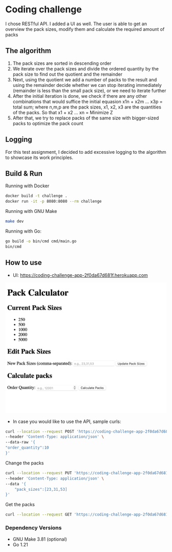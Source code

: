 # Coding challenge

I chose RESTful API. I added a UI as well. The user is able to get an overview the pack sizes,
modify them and calculate the required amount of packs


## The algorithm 

1. The pack sizes are sorted in descending order
2. We iterate over the pack sizes and divide the ordered quantity by the pack size to find out the quotient and the remainder 
3. Next, using the quotient we add a number of packs to the result and using the remainder decide whether we can stop iterating immediately (remainder is less than the small pack size), or we need to iterate further
4. After the initial iteration is done, we check if there are any other combinations that would suffice the initial equasion x1n + x2m ... x3p = total sum; where n,m,p are the pack sizes, x1, x2, x3 are the quantities of the packs. So that x1 + x2 ... xn = Minimize Z 
5. After that, we try to replace packs of the same size with bigger-sized packs to optimize the pack count

## Logging

For this test assignment, I decided to add excessive logging to the algorithm to showcase its work principles.


## Build & Run

Running with Docker
```bash
docker build -t challenge .
docker run -it -p 8080:8080 --rm challenge
```

Running with GNU Make
```bash
make dev
```

Running with Go:
```Bash
go build -o bin/cmd cmd/main.go
bin/cmd
```

## How to use

* UI: https://coding-challenge-app-2f0da67d681f.herokuapp.com

![UI](ui.png)
* In case you would like to use the API, sample curls: 
```bash 
curl --location --request POST 'https://coding-challenge-app-2f0da67d681f.herokuapp.com/api/v1/calculate_packs' \
--header 'Content-Type: application/json' \
--data-raw '{
"order_quantity":10
}'
```

Change the packs
```bash 
curl --location --request PUT 'https://coding-challenge-app-2f0da67d681f.herokuapp.com/api/v1/pack_sizes' \
--header 'Content-Type: application/json' \
--data '{
    "pack_sizes":[23,31,53]
}'
```

Get the packs
```bash 
curl --location --request GET 'https://coding-challenge-app-2f0da67d681f.herokuapp.com/api/v1/pack_sizes' 
```

### Dependency Versions
* GNU Make 3.81 (optional)
* Go 1.21
